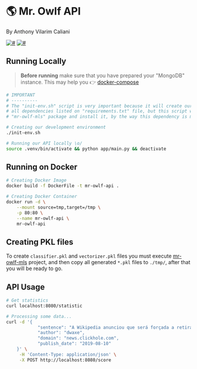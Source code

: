# 🌎 Mr. Owlf API
By Anthony Vilarim Caliani

[![#](https://img.shields.io/badge/licence-MIT-lightseagreen.svg)](#) [![#](https://img.shields.io/badge/python-3.7.x-yellow.svg)](#)

## Running Locally

> **Before running** make sure that you have prepared your "MongoDB" instance. This may help you 👉 [docker-compose](../mongodb/docker-compose.yml)

```bash
# IMPORTANT 
# ----------
# The "init-env.sh" script is very important because it will create our python "venv" and install
# all dependencies listed on "requirements.txt" file, but this script will also create
# "mr-owlf-mls" package and install it, by the way this dependency is mandatory as well.

# Creating our development environment
./init-env.sh

# Running our API locally \o/
source .venv/bin/activate && python app/main.py && deactivate
```

## Running on Docker
```bash
# Creating Docker Image
docker build -f DockerFile -t mr-owlf-api .

# Creating Docker Container
docker run -d \
	--mount source=tmp,target=/tmp \
	-p 80:80 \
	--name mr-owlf-api \
	mr-owlf-api
```

## Creating PKL files
To create `classifier.pkl` and `vectorizer.pkl` files you must execute [mr-owlf-mls](../mr-owlf-mls/README.md) project, and then copy all generated `*.pkl` files to `./tmp/`, after that you will be ready to go.

## API Usage
```bash
# Get statistics
curl localhost:8080/statistic

# Processing some data...
curl -d '{ 
			"sentence": "A Wikipedia anunciou que será forçada a retirar a inscrição para Ostrich devido à falta de financiamento",
			"author": "dwaxe", 
			"domain": "news.clickhole.com", 
			"publish_date": "2019-08-10"
	}' \
     -H 'Content-Type: application/json' \
     -X POST http://localhost:8080/score


```
